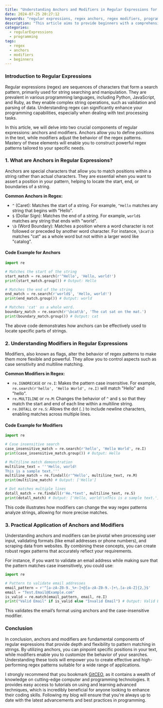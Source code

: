 ```yaml
---
title: "Understanding Anchors and Modifiers in Regular Expressions for Beginners"
date: 2024-07-25 20:27:12
keywords: "regular expressions, regex anchors, regex modifiers, programming tutorial, regex basic concepts"
description: "This article aims to provide beginners with a comprehensive understanding of anchors and modifiers in regular expressions. Regular expressions are powerful tools used in programming for pattern matching within strings. Anchors help specify positions within a string, such as the start or end, while modifiers modify the behavior of the regex engine. Proper comprehension of these elements is essential for effective regex utilization in various programming languages. This guide will cover the fundamental concepts of regex anchors and modifiers, practical examples, and step-by-step instructions for their implementation, ensuring a solid foundation for any programming enthusiast looking to harness the power of regular expressions."
categories:
  - regularExpressions
  - programming
tags:
  - regex
  - anchors
  - modifiers
  - beginners
---
```


### Introduction to Regular Expressions

Regular expressions (regex) are sequences of characters that form a search pattern, primarily used for string searching and manipulation. They are prevalent in various programming languages, including Python, JavaScript, and Ruby, as they enable complex string operations, such as validation and parsing of data. Understanding regex can significantly enhance your programming capabilities, especially when dealing with text processing tasks.

In this article, we will delve into two crucial components of regular expressions: anchors and modifiers. Anchors allow you to define positions in the text, while modifiers adjust the behavior of the regex patterns. Mastery of these elements will enable you to construct powerful regex patterns tailored to your specific needs.

<!-- more -->

### 1. What are Anchors in Regular Expressions?

Anchors are special characters that allow you to match positions within a string rather than actual characters. They are essential when you want to assert a position in your pattern, helping to locate the start, end, or boundaries of a string.

**Common Anchors in Regex:**
- `^` (Caret): Matches the start of a string. For example, `^Hello` matches any string that begins with "Hello".
- `$` (Dollar Sign): Matches the end of a string. For example, `world$` matches any string that ends with "world".
- `\b` (Word Boundary): Matches a position where a word character is not followed or preceded by another word character. For instance, `\bcat\b` matches "cat" as a whole word but not within a larger word like "catalog".

#### Code Example for Anchors

```python
import re 

# Matches the start of the string
start_match = re.search(r'^Hello', 'Hello, world!') 
print(start_match.group()) # Output: Hello

# Matches the end of the string
end_match = re.search(r'world$', 'Hello, world!') 
print(end_match.group()) # Output: world

# Matches 'cat' as a whole word.
boundary_match = re.search(r'\bcat\b', 'The cat sat on the mat.') 
print(boundary_match.group()) # Output: cat
```
The above code demonstrates how anchors can be effectively used to locate specific parts of strings.

### 2. Understanding Modifiers in Regular Expressions

Modifiers, also known as flags, alter the behavior of regex patterns to make them more flexible and powerful. They allow you to control aspects such as case sensitivity and multiline matching.

**Common Modifiers in Regex:**
- `re.IGNORECASE` or `re.I`: Makes the pattern case insensitive. For example, `re.search(r'hello', 'Hello World', re.I)` will match "Hello" and "hello".
- `re.MULTILINE` or `re.M`: Changes the behavior of `^` and `$` so that they match the start and end of each line within a multiline string.
- `re.DOTALL` or `re.S`: Allows the dot (`.`) to include newline characters, enabling matches across multiple lines.

#### Code Example for Modifiers

```python
import re 

# Case insensitive search
case_insensitive_match = re.search(r'hello', 'Hello World', re.I) 
print(case_insensitive_match.group()) # Output: Hello

# Multiline match demonstration
multiline_text = '''Hello, world!
This is a sample text.'''
multiline_match = re.findall(r'^Hello', multiline_text, re.M) 
print(multiline_match) # Output: ['Hello']

# Dot matches multiple lines
dotall_match = re.findall(r'He.*text', multiline_text, re.S) 
print(dotall_match) # Output: ['Hello, world!\nThis is a sample text.']
```
This code illustrates how modifiers can change the way regex patterns analyze strings, allowing for more precise matches.

### 3. Practical Application of Anchors and Modifiers

Understanding anchors and modifiers can be pivotal when processing user input, validating formats (like email addresses or phone numbers), and scraping data from websites. By combining these concepts, you can create robust regex patterns that accurately reflect your requirements.

For instance, if you want to validate an email address while making sure that the pattern matches case insensitively, you could use:

```python
import re 

# Pattern to validate email addresses
email_pattern = r'^[a-zA-Z0-9._%+-]+@[a-zA-Z0-9.-]+\.[a-zA-Z]{2,}$'
email = "Test.Email@Example.com"
is_valid = re.match(email_pattern, email, re.I) 
print("Valid Email" if is_valid else "Invalid Email") # Output: Valid Email
```
This validates the email’s format using anchors and the case-insensitive modifier.

### Conclusion

In conclusion, anchors and modifiers are fundamental components of regular expressions that provide depth and flexibility to pattern matching in strings. By utilizing anchors, you can pinpoint specific positions in your text, while modifiers enable you to customize the behavior of your searches. Understanding these tools will empower you to create effective and high-performing regex patterns suitable for a wide range of applications.

I strongly recommend that you bookmark [GitCEO](https://gitceo.com), as it contains a wealth of knowledge on cutting-edge computer and programming technologies. It provides easy access to tutorials on using and learning advanced techniques, which is incredibly beneficial for anyone looking to enhance their coding skills. Following my blog will ensure that you're always up to date with the latest advancements and best practices in programming.